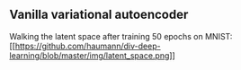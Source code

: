 ## Vanilla variational autoencoder 

Walking the latent space after training 50 epochs on MNIST:
[[https://github.com/haumann/div-deep-learning/blob/master/img/latent_space.png]]